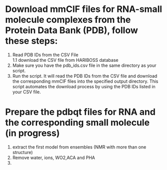 # Download mmCIF files for RNA-small molecule complexes from the Protein Data Bank (PDB), follow these steps:

1. Read PDB IDs from the CSV File\
   1.1 download the CSV file from HARIBOSS database
2. Make sure you have the pdb_ids.csv file in the same directory as your script.
3. Run the script. It will read the PDB IDs from the CSV file and download the corresponding mmCIF files into the specified output directory.
This script automates the download process by using the PDB IDs listed in your CSV file.
# Prepare the pdbqt files for RNA and the corresponding small molecule (in progress)
1. extract the first model from ensembles (NMR with more than one structure)
2. Remove water, ions, WO2,ACA and PHA
3. 

